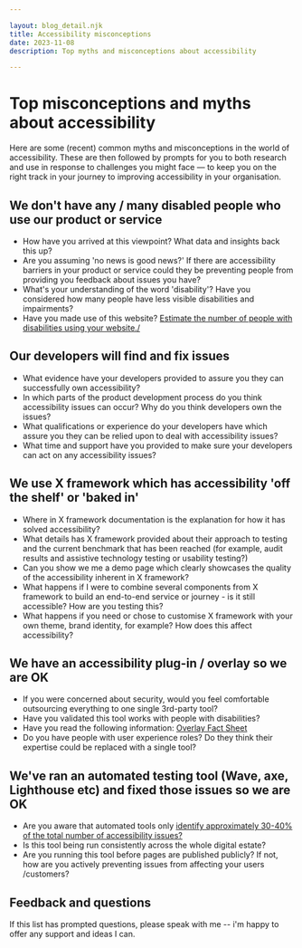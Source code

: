 ```yaml
---

layout: blog_detail.njk
title: Accessibility misconceptions
date: 2023-11-08
description: Top myths and misconceptions about accessibility

---
```


# Top misconceptions and myths about accessibility

Here are some (recent) common myths and misconceptions in the world of accessibility. These are then followed by prompts for you to both research and use in response to challenges you might face &mdash; to keep you on the right track in your journey to improving accessibility in your organisation. 

## We don't have any / many disabled people who use our product or service

- How have you arrived at this viewpoint? What data and insights back this up?
- Are you assuming 'no news is good news?' If there are accessibility barriers in your product or service could they be preventing people from providing you feedback about issues you have?
- What's your understanding of the word 'disability'? Have you considered how many people have less visible disabilities and impairments?
- Have you made use of this website? <a href="https://how-many.herokuapp.com/">Estimate the number of people with disabilities using your website./</a>  

## Our developers will find and fix issues

- What evidence have your developers provided to assure you they can successfully own accessibility?
- In which parts of the product development process do you think accessibility issues can occur? Why do you think developers own the issues?
- What qualifications or experience do your developers have which assure you they can be relied upon to deal with accessibility issues?
- What time and support have you provided to make sure your developers can act on any accessibility issues?

## We use X framework  which has accessibility 'off the shelf' or 'baked in'

- Where in X framework documentation is the explanation for how it has solved accessibility? 
- What details has X framework provided about their approach to testing and the current benchmark that has been reached (for example, audit results and assistive technology testing or usability testing?)
- Can you show we me a demo page which clearly showcases the quality of the accessibility inherent in X framework?
- What happens if I were to combine several components from X framework to build an end-to-end service or journey - is it still accessible? How are you testing this?
- What happens if you need or chose to customise X framework with your own theme, brand identity, for example? How does this affect accessibility?

## We have an accessibility plug-in / overlay so we are OK

- If you were concerned about security, would you feel comfortable outsourcing everything to one single 3rd-party tool?
- Have you validated this tool works with people with disabilities?
- Have you read the following information: <a href="https://overlayfactsheet.com/">Overlay Fact Sheet</a>
- Do you have people with user experience roles? Do they think their expertise could be replaced with a single tool?

## We've ran an automated testing tool (Wave, axe, Lighthouse etc) and fixed those issues so we are OK

- Are you aware that automated tools only <a href="https://karlgroves.com/web-accessibility-testing-what-can-be-tested-and-how/">identify approximately 30-40% of the total number of accessibility issues?</a>
- Is this tool being run consistently across the whole digital estate?
- Are you running this tool before pages are published publicly? If not, how are you actively preventing issues from affecting your users /customers?

## Feedback and questions

If this list has prompted questions, please speak with me -- i'm happy to offer any support and ideas I can. 



